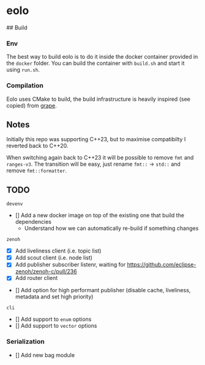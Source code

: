 # eolo

## Build

### Env
The best way to build eolo is to do it inside the docker container provided in the `docker` folder. You can build the container with `build.sh` and start it using `run.sh`.

### Compilation

Eolo uses CMake to build, the build infrastructure is heavily inspired (see copied) from [grape](https://github.com/cvilas/grape).

## Notes

Initially this repo was supporting C++23, but to maximise compatibilty I reverted back to C++20.

When switching again back to C++23 it will be possible to remove `fmt` and `ranges-v3`. The transition will be easy, just rename `fmt::` -> `std::` and remove `fmt::formatter`.

## TODO

`devenv`
- [] Add a new docker image on top of the existing one that build the dependencies
  - Understand how we can automatically re-build if something changes

`zenoh`
- [x] Add liveliness client (i.e. topic list)
- [x] Add scout client (i.e. node list)
- [x] Add publisher subscriber listenr, waiting for https://github.com/eclipse-zenoh/zenoh-c/pull/236
- [x] Add router client
- [] Add option for high performant publisher (disable cache, liveliness, metadata and set high priority)

`cli`
- [] Add support to `enum` options
- [] Add support to `vector` options

### Serialization
- [] Add new bag module
